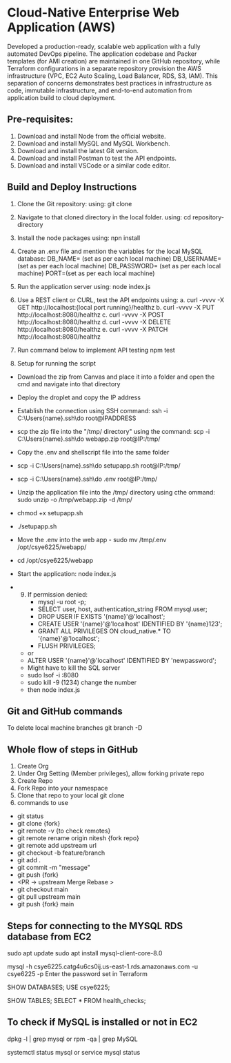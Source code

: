 # Cloud-Native Enterprise Web Application (AWS)
Developed a production-ready, scalable web application with a fully automated DevOps pipeline. The application codebase and Packer templates (for AMI creation) are maintained in one GitHub repository, while Terraform configurations in a separate repository provision the AWS infrastructure (VPC, EC2 Auto Scaling, Load Balancer, RDS, S3, IAM). This separation of concerns demonstrates best practices in infrastructure as code, immutable infrastructure, and end-to-end automation from application build to cloud deployment.

## Pre-requisites:
1. Download and install Node from the official website.
2. Download and install MySQL and MySQL Workbench.
3. Download and install the latest Git version.
4. Download and install Postman to test the API endpoints.
5. Download and install VSCode or a similar code editor.


## Build and Deploy Instructions
1. Clone the Git repository: 
   using: git clone 

2. Navigate to that cloned directory in the local folder.
   using: cd repository-directory

3. Install the node packages
   using: npn install

4. Create an .env file and mention the variables for the local MySQL database:
   DB_NAME= (set as per each local machine)
    DB_USERNAME= (set as per each local machine)
    DB_PASSWORD= (set as per each local machine)
    PORT=(set as per each local machine)

5. Run the application server
   using: node index.js

6. Use a REST client or CURL, test the API endpoints
   using: 
        a. curl -vvvv -X GET http://localhost:{local port running}/healthz
        b. curl -vvvv -X PUT http://localhost:8080/healthz
        c. curl -vvvv -X POST http://localhost:8080/healthz
        d. curl -vvvv -X DELETE http://localhost:8080/healthz
        e. curl -vvvv -X PATCH http://localhost:8080/healthz



7. Run command below to implement API testing
   npm test

8.  Setup for running the script
   - Download the zip from Canvas and place it into a folder and open the cmd and navigate into that directory
   - Deploy the droplet and copy the IP address
   - Establish the connection using SSH command: ssh -i C:\Users\{name}\.ssh\do root@IPADDRESS
   - scp the zip file into the  "/tmp/ directory" using the command: scp -i C:\Users\{name}\.ssh\do webapp.zip root@IP:/tmp/
   - Copy the .env and shellscript file into the same folder
   - scp -i C:\Users\{name}\.ssh\do setupapp.sh root@IP:/tmp/
   - scp -i C:\Users\{name}\.ssh\do .env root@IP:/tmp/
   - Unzip the application file into the /tmp/ directory using cthe ommand: sudo unzip -o /tmp/webapp.zip -d /tmp/
   - chmod +x setupapp.sh
   - ./setupapp.sh
   - Move the .env into the web app - sudo mv /tmp/.env /opt/csye6225/webapp/
   - cd /opt/csye6225/webapp
   - Start the application: node index.js
  
- 9.  If permission denied:
      - mysql -u root -p;
      - SELECT user, host, authentication_string FROM mysql.user;
      - DROP USER IF EXISTS '{name}'@'localhost';
      - CREATE USER '{name}'@'localhost' IDENTIFIED BY '{name}123';
      - GRANT ALL PRIVILEGES ON cloud_native.* TO '{name}'@'localhost';
      - FLUSH PRIVILEGES;
    - or 
    - ALTER USER '{name}'@'localhost' IDENTIFIED BY 'newpassword';
  - Might have to kill the SQL server
  - sudo lsof -i :8080
  - sudo kill -9 (1234) change the number
  - then node index.js
 

## Git and GitHub commands
To delete local machine branches
git branch -D <branch-name>

## Whole flow of steps in GitHub
1. Create Org
2. Under Org Setting (Member privileges), allow forking private repo
3. Create Repo
4. Fork Repo into your namespace
5. Clone that repo to your local git clone
6. commands to use 
- git status
- git clone {fork}
- git remote -v {to check remotes}
- git remote rename origin nitesh {fork repo}
- git remote add upstream url
- git checkout -b feature/branch
- git add .
- git commit -m "message"
- git push {fork}
- <PR -> upstream Merge Rebase >
- git checkout main
- git pull upstream main
- git push {fork} main

## Steps for connecting to the MYSQL RDS database from EC2

sudo apt update
sudo apt install mysql-client-core-8.0

mysql -h csye6225.catg4u6cs0ij.us-east-1.rds.amazonaws.com -u csye6225 -p
Enter the password set in Terraform

SHOW DATABASES;
USE csye6225;

SHOW TABLES;
SELECT * FROM health_checks;


## To check if MySQL is installed or not in EC2

dpkg -l | grep mysql
or
rpm -qa | grep MySQL


systemctl status mysql
or
service mysql status
